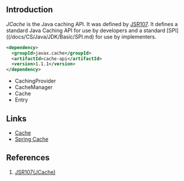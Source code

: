 ## Introduction

_JCache_ is the Java caching API. It was defined by [JSR107](https://github.com/jsr107/jsr107spec). It defines a standard Java Caching API for use by developers and a standard [SPI]((/docs/CS/Java/JDK/Basic/SPI.md) for use by implementers.

```xml
<dependency>
  <groupId>javax.cache</groupId>
  <artifactId>cache-api</artifactId>
  <version>1.1.1</version>
</dependency>
```


- CachingProvider
- CacheManager
- Cache
- Entry



## Links
- [Cache](/docs/CS/Cache.md)
- [Spring Cache](/docs/CS/Java/Spring/Cache.md)

## References
1. [JSR107(JCache)](https://github.com/jsr107/jsr107spec)

